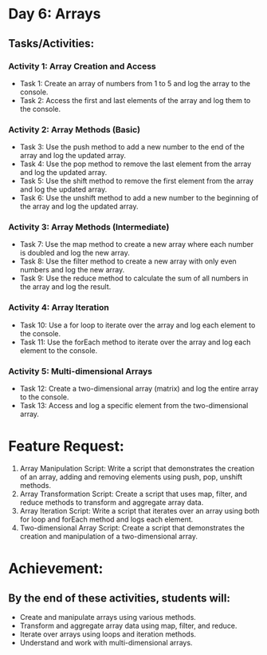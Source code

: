 # Day 6: Arrays

## Tasks/Activities:

### Activity 1: Array Creation and Access

- Task 1: Create an array of numbers from 1 to 5 and log the array to the console.
- Task 2: Access the first and last elements of the array and log them to the console.

### Activity 2: Array Methods (Basic)

- Task 3: Use the push method to add a new number to the end of the array and log the updated array.
- Task 4: Use the pop method to remove the last element from the array and log the updated array.
- Task 5: Use the shift method to remove the first element from the array and log the updated array.
- Task 6: Use the unshift method to add a new number to the beginning of the array and log the updated array.

### Activity 3: Array Methods (Intermediate)

- Task 7: Use the map method to create a new array where each number is doubled and log the new array.
- Task 8: Use the filter method to create a new array with only even numbers and log the new array.
- Task 9: Use the reduce method to calculate the sum of all numbers in the array and log the result.

### Activity 4: Array Iteration

- Task 10: Use a for loop to iterate over the array and log each element to the console.
- Task 11: Use the forEach method to iterate over the array and log each element to the console.

### Activity 5: Multi-dimensional Arrays

- Task 12: Create a two-dimensional array (matrix) and log the entire array to the console.
- Task 13: Access and log a specific element from the two-dimensional array.

# Feature Request:

1. Array Manipulation Script: Write a script that demonstrates the creation of an array, adding and removing elements using push, pop,
   unshift methods.
2. Array Transformation Script: Create a script that uses map, filter, and reduce methods to transform and aggregate array data.
3. Array Iteration Script: Write a script that iterates over an array using both for loop and forEach method and logs each element.
4. Two-dimensional Array Script: Create a script that demonstrates the creation and manipulation of a two-dimensional array.

# Achievement:

## By the end of these activities, students will:

- Create and manipulate arrays using various methods.
- Transform and aggregate array data using map, filter, and reduce.
- Iterate over arrays using loops and iteration methods.
- Understand and work with multi-dimensional arrays.
